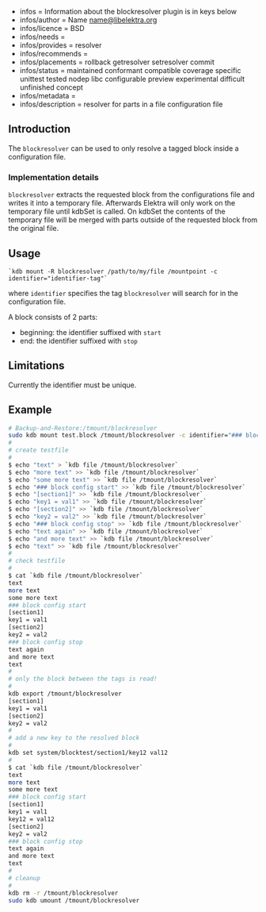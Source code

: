 - infos = Information about the blockresolver plugin is in keys below
- infos/author = Name <name@libelektra.org>
- infos/licence = BSD
- infos/needs =
- infos/provides = resolver
- infos/recommends =
- infos/placements = rollback getresolver setresolver commit
- infos/status = maintained conformant compatible coverage specific unittest tested nodep libc configurable preview experimental difficult unfinished concept
- infos/metadata =
- infos/description = resolver for parts in a file configuration file

## Introduction ##

The `blockresolver` can be used to only resolve a tagged block inside a configuration file.

### Implementation details ###

`blockresolver` extracts the requested block from the configurations file and writes it into a temporary file. Afterwards Elektra will only work on the temporary file until kdbSet is called. On kdbSet the contents of the temporary file will be merged with parts outside of the requested block from the original file.

## Usage ##

    `kdb mount -R blockresolver /path/to/my/file /mountpoint -c identifier="identifier-tag"`

where `identifier` specifies the tag `blockresolver` will search for in the configuration file. 

A block consists of 2 parts:
- beginning: the identifier suffixed with `start` 
- end: the identifier suffixed with `stop`

## Limitations ##

Currently the identifier must be unique.
 
## Example ##
```sh
# Backup-and-Restore:/tmount/blockresolver
sudo kdb mount test.block /tmount/blockresolver -c identifier="### block config" ini
#
# create testfile
#
$ echo "text" > `kdb file /tmount/blockresolver`
$ echo "more text" >> `kdb file /tmount/blockresolver`
$ echo "some more text" >> `kdb file /tmount/blockresolver`
$ echo "### block config start" >> `kdb file /tmount/blockresolver`
$ echo "[section1]" >> `kdb file /tmount/blockresolver`
$ echo "key1 = val1" >> `kdb file /tmount/blockresolver`
$ echo "[section2]" >> `kdb file /tmount/blockresolver`
$ echo "key2 = val2" >> `kdb file /tmount/blockresolver`
$ echo "### block config stop" >> `kdb file /tmount/blockresolver`
$ echo "text again" >> `kdb file /tmount/blockresolver`
$ echo "and more text" >> `kdb file /tmount/blockresolver`
$ echo "text" >> `kdb file /tmount/blockresolver`
#
# check testfile
#
$ cat `kdb file /tmount/blockresolver`
text
more text
some more text
### block config start
[section1]
key1 = val1
[section2]
key2 = val2
### block config stop
text again
and more text
text
#
# only the block between the tags is read!
#
kdb export /tmount/blockresolver
[section1]
key1 = val1
[section2]
key2 = val2
#
# add a new key to the resolved block 
#
kdb set system/blocktest/section1/key12 val12
#
$ cat `kdb file /tmount/blockresolver`
text
more text
some more text
### block config start
[section1]
key1 = val1
key12 = val12
[section2]
key2 = val2
### block config stop
text again
and more text
text
#
# cleanup
#
kdb rm -r /tmount/blockresolver
sudo kdb umount /tmount/blockresolver
```
